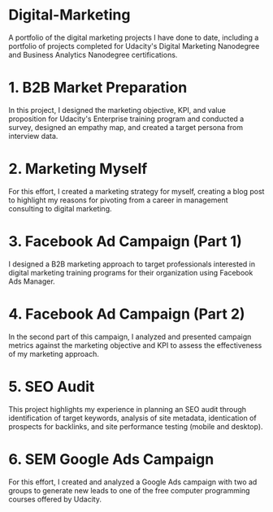 # Digital-Marketing
A portfolio of the digital marketing projects I have done to date, including a portfolio of projects completed for Udacity's Digital Marketing Nanodegree and Business Analytics Nanodegree certifications.
# 1. B2B Market Preparation
In this project, I designed the marketing objective, KPI, and value proposition for Udacity's Enterprise training program and conducted a survey, designed an empathy map, and created a target persona from interview data.
# 2. Marketing Myself
For this effort, I created a marketing strategy for myself, creating a blog post to highlight my reasons for pivoting from a career in management consulting to digital marketing.
# 3. Facebook Ad Campaign (Part 1)
I designed a B2B marketing approach to target professionals interested in digital marketing training programs for their organization using Facebook Ads Manager.
# 4. Facebook Ad Campaign (Part 2)
In the second part of this campaign, I analyzed and presented campaign metrics against the marketing objective and KPI to assess the effectiveness of my marketing approach.
# 5. SEO Audit
This project highlights my experience in planning an SEO audit through identification of target keywords, analysis of site metadata, identication of prospects for backlinks, and site performance testing (mobile and desktop).
# 6. SEM Google Ads Campaign
For this effort, I created and analyzed a Google Ads campaign with two ad groups to generate new leads to one of the free computer programming courses offered by Udacity.
